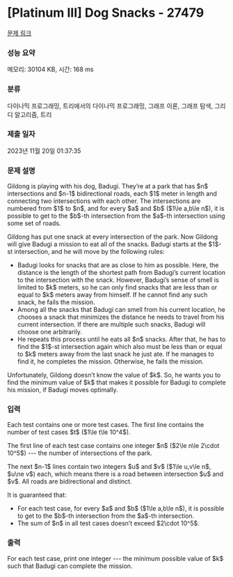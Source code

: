 # [Platinum III] Dog Snacks - 27479 

[문제 링크](https://www.acmicpc.net/problem/27479) 

### 성능 요약

메모리: 30104 KB, 시간: 168 ms

### 분류

다이나믹 프로그래밍, 트리에서의 다이나믹 프로그래밍, 그래프 이론, 그래프 탐색, 그리디 알고리즘, 트리

### 제출 일자

2023년 11월 20일 01:37:35

### 문제 설명

<p>Gildong is playing with his dog, Badugi. They’re at a park that has $n$ intersections and $n-1$ bidirectional roads, each $1$ meter in length and connecting two intersections with each other. The intersections are numbered from $1$ to $n$, and for every $a$ and $b$ ($1\le a,b\le n$), it is possible to get to the $b$-th intersection from the $a$-th intersection using some set of roads.</p>

<p>Gildong has put one snack at every intersection of the park. Now Gildong will give Badugi a mission to eat all of the snacks. Badugi starts at the $1$-st intersection, and he will move by the following rules:</p>

<ul>
	<li>Badugi looks for snacks that are as close to him as possible. Here, the distance is the length of the shortest path from Badugi’s current location to the intersection with the snack. However, Badugi’s sense of smell is limited to $k$ meters, so he can only find snacks that are less than or equal to $k$ meters away from himself. If he cannot find any such snack, he fails the mission.</li>
	<li>Among all the snacks that Badugi can smell from his current location, he chooses a snack that minimizes the distance he needs to travel from his current intersection. If there are multiple such snacks, Badugi will choose one arbitrarily.</li>
	<li>He repeats this process until he eats all $n$ snacks. After that, he has to find the $1$-st intersection again which also must be less than or equal to $k$ meters away from the last snack he just ate. If he manages to find it, he completes the mission. Otherwise, he fails the mission.</li>
</ul>

<p>Unfortunately, Gildong doesn’t know the value of $k$. So, he wants you to find the minimum value of $k$ that makes it possible for Badugi to complete his mission, if Badugi moves optimally.</p>

### 입력 

 <p>Each test contains one or more test cases. The first line contains the number of test cases $t$ ($1\le t\le 10^4$).</p>

<p>The first line of each test case contains one integer $n$ ($2\le n\le 2\cdot 10^5$) --- the number of intersections of the park.</p>

<p>The next $n-1$ lines contain two integers $u$ and $v$ ($1\le u,v\le n$, $u\ne v$) each, which means there is a road between intersection $u$ and $v$. All roads are bidirectional and distinct.</p>

<p>It is guaranteed that:</p>

<ul>
	<li>For each test case, for every $a$ and $b$ ($1\le a,b\le n$), it is possible to get to the $b$-th intersection from the $a$-th intersection.</li>
	<li>The sum of $n$ in all test cases doesn’t exceed $2\cdot 10^5$.</li>
</ul>

### 출력 

 <p>For each test case, print one integer --- the minimum possible value of $k$ such that Badugi can complete the mission.</p>

